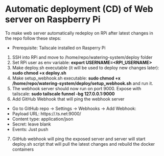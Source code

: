 # Automatic deployment (CD) of Web server on Raspberry Pi

To make web server automatically redeploy on RPi after latest changes in the repo follow these steps:
- Prerequisite: Tailscale installed on Rasperry Pi
1. SSH into RPi and move to /home/repo/watering-system/deploy folder
2. Set RPi user as env variable: **export USERNAME=<RPI_USERNAME>**
3. Make deploy.sh executable (it will be used to deploy new changes later): **sudo chmod +x deploy.sh**
4. Make setup_webhook.sh executable: **sudo chmod +x /home/repo/watering-system/deploy/setup_webhook.sh** and run it.
5. The webhook server should now run on port 9000. Expose with tailscale: **sudo tailscale funnel -bg 127.0.0.1:9000**
6. Add GitHub Webhook that will ping the webhook server
- Go to GitHub repo → Settings → Webhooks → Add Webhook:
- Payload URL: https://<your-pi>.ts.net:9000/
- Content type: application/json
- Secret: leave blank
- Events: Just push
7. GitHub webhook will ping the exposed server and server will start deploy.sh script that will pull the latest changes and rebuild the docker containers
